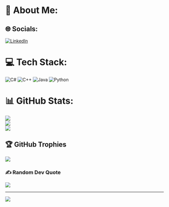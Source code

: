 # 💫 About Me:


## 🌐 Socials:
[![LinkedIn](https://img.shields.io/badge/LinkedIn-%230077B5.svg?logo=linkedin&logoColor=white)](https://linkedin.com/in/https://www.linkedin.com/in/%D0%BD%D0%B0%D0%B7%D0%B0%D1%80-%D0%BA%D1%80%D0%B0%D0%B2%D0%B5%D1%86%D1%8C-086812230/) 

# 💻 Tech Stack:
![C#](https://img.shields.io/badge/c%23-%23239120.svg?style=for-the-badge&logo=c-sharp&logoColor=white) ![C++](https://img.shields.io/badge/c++-%2300599C.svg?style=for-the-badge&logo=c%2B%2B&logoColor=white) ![Java](https://img.shields.io/badge/java-%23ED8B00.svg?style=for-the-badge&logo=java&logoColor=white) ![Python](https://img.shields.io/badge/python-3670A0?style=for-the-badge&logo=python&logoColor=ffdd54)
# 📊 GitHub Stats:
![](https://github-readme-stats.vercel.app/api?username=f1atteee&theme=vue-dark&hide_border=false&include_all_commits=true&count_private=true)<br/>
![](https://github-readme-streak-stats.herokuapp.com/?user=f1atteee&theme=vue-dark&hide_border=false)<br/>
![](https://github-readme-stats.vercel.app/api/top-langs/?username=f1atteee&theme=vue-dark&hide_border=false&include_all_commits=true&count_private=true&layout=compact)

## 🏆 GitHub Trophies
![](https://github-profile-trophy.vercel.app/?username=f1atteee&theme=radical&no-frame=false&no-bg=true&margin-w=4)

### ✍️ Random Dev Quote
![](https://quotes-github-readme.vercel.app/api?type=horizontal&theme=radical)

---
[![](https://visitcount.itsvg.in/api?id=f1atteee&icon=0&color=0)](https://visitcount.itsvg.in)

<!-- Proudly created with GPRM ( https://gprm.itsvg.in ) -->
